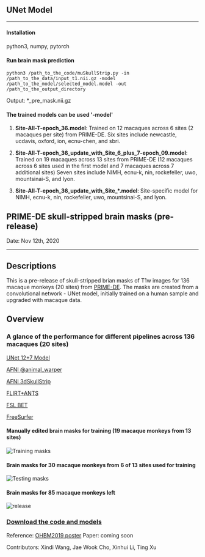 ## UNet Model
----
#### Installation

python3, numpy, pytorch

#### Run brain mask prediction
```
python3 /path_to_the_code/muSkullStrip.py -in /path_to_the_data/input_t1.nii.gz -model /path_to_the_model/selected_model.model -out /path_to_the_output_directory
```
Output: *_pre_mask.nii.gz

#### The trained models can be used  '-model'
1. **Site-All-T-epoch_36.model**: Trained on 12 macaques across 6 sites (2 macaques per site) from PRIME-DE. Six sites include newcastle, ucdavis, oxford, ion, ecnu-chen, and sbri.

2. **Site-All-T-epoch_36_update_with_Site_6_plus_7-epoch_09.model**: Trained on 19 macaques across 13 sites from PRIME-DE (12 macaques across 6 sites used in the first model and 7 macaques across 7 additional sites) Seven sites include NIMH, ecnu-k, nin, rockefeller, uwo, mountsinai-S, and lyon.

3. **Site-All-T-epoch_36_update_with_Site_*.model**: Site-specific model for NIMH, ecnu-k, nin, rockefeller, uwo, mountsinai-S, and lyon.


## PRIME-DE skull-stripped brain masks (pre-release)

Date: Nov 12th, 2020

----
## Descriptions
This is a pre-release of skull-stripped brian masks of T1w images for 136 macaque monkeys (20 sites) from [PRIME-DE](http://fcon_1000.projects.nitrc.org/indi/indiPRIME.html). The masks are created from a convolutional network - UNet model, initially trained on a human sample and upgraded with macaque data.

## Overview 

### A glance of the performance for different pipelines across 136 macaques (20 sites)
[UNet 12+7 Model](https://github.com/HumanBrainED/NHP-BrainExtraction/blob/master/PRIME-DE_BrainMask/vcheck_summary_UNet12%2B7.md)

[AFNI @animal_warper](https://github.com/HumanBrainED/NHP-BrainExtraction/blob/master/PRIME-DE_BrainMask/vcheck_summary_AFNI-animalwarper.md)

[AFNI 3dSkullStrip](https://github.com/HumanBrainED/NHP-BrainExtraction/blob/master/PRIME-DE_BrainMask/vcheck_summary_AFNI-3dSkullStrip.md)

[FLIRT+ANTS](https://github.com/HumanBrainED/NHP-BrainExtraction/blob/master/PRIME-DE_BrainMask/vcheck_summary_FLIRT%2BANTS.md)

[FSL BET](https://github.com/HumanBrainED/NHP-BrainExtraction/blob/master/PRIME-DE_BrainMask/vcheck_summary_FS.md)

[FreeSurfer](https://github.com/HumanBrainED/NHP-BrainExtraction/blob/master/PRIME-DE_BrainMask/vcheck_summary_FS.md)

#### Manually edited brain masks for training (19 macaque monkeys from 13 sites)
![Training masks](https://github.com/TingsterX/PRIME-DE/blob/master/BrainExtraction/release/pre-release_2020-04-08/train_gt.gif)

#### Brain masks for 30 macaque monkeys from 6 of 13 sites used for training 
![Testing masks](https://github.com/TingsterX/PRIME-DE/blob/master/BrainExtraction/release/pre-release_2020-04-08/test_unet.gif)

#### Brain masks for 85 macaque monkeys left
![release](https://github.com/TingsterX/PRIME-DE/blob/master/BrainExtraction/release/pre-release_2020-04-08/other_unet.gif)


### [Download the code and models](https://github.com/HumanBrainED/NHP-BrainExtraction/tree/master/UNet_Model)

Reference:
[OHBM2019 poster](https://ww5.aievolution.com/hbm1901/index.cfm?do=abs.viewAbs&abs=4924)
Paper: coming soon

Contributors: Xindi Wang, Jae Wook Cho, Xinhui Li, Ting Xu

